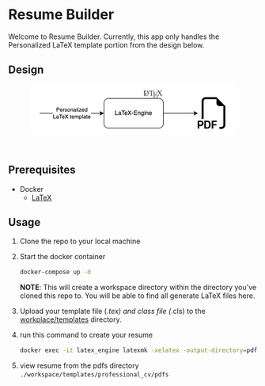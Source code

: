 # Resume Builder

Welcome to Resume Builder. Currently, this app only handles the Personalized LaTeX template portion from the design below.

## Design
<p align="center">
 <img src="./docs/LaTeX-Engine.png" style="display: block; margin: 0 auto">
</p>

<br/>

## Prerequisites
 
 * Docker
    * [LaTeX](https://latex-project.org/)

## Usage

1. Clone the repo to your local machine
2. Start the docker container
    ```bash
    docker-compose up -d
    ```
    **NOTE**: This will create a workspace directory within the directory you've cloned this repo to. You will be able to find all generate LaTeX files here.

3. Upload your template file (*.tex) and class file (*.cls) to the [workplace/templates](./workspace/templates/) directory.

4. run this command to create your resume
    ```bash
    docker exec -it latex_engine latexmk -xelatex -output-directory=pdfs -cd templates/professional_cv/template.tex
    ```
5. view resume from the pdfs directory `./workspace/templates/professional_cv/pdfs`
